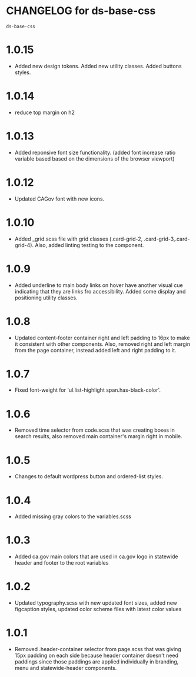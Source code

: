 # CHANGELOG for ds-base-css
`ds-base-css`

# 1.0.15
* Added new design tokens. Added new utility classes. Added buttons styles.

# 1.0.14
* reduce top margin on h2

# 1.0.13
* Added reponsive font size functionality. (added font increase ratio variable based based on the dimensions of the browser viewport)

# 1.0.12
* Updated CAGov font with new icons.

# 1.0.10
* Added _grid.scss file with grid classes (.card-grid-2, .card-grid-3,.card-grid-4). Also, added linting testing to the component.

# 1.0.9
* Added underline to main body links on hover have another visual cue indicating that they are links fro accessibility. Added some display and positioning utility classes.

# 1.0.8
* Updated content-footer container right and left padding to 16px to make it consistent with other components. Also, removed right and left margin from the page container, instead added left and right padding to it.

# 1.0.7
* Fixed font-weight for 'ul.list-highlight span.has-black-color'.

# 1.0.6
* Removed time selector from code.scss that was creating boxes in search results, also removed main container's margin right in mobile.

# 1.0.5
* Changes to default wordpress button and ordered-list styles.

# 1.0.4
* Added missing gray colors to the variables.scss

# 1.0.3
* Added ca.gov main colors that are used in ca.gov logo in statewide header and footer to the root variables

# 1.0.2
* Updated typography.scss with new updated font sizes, added new figcaption styles, updated color scheme files with latest color values

# 1.0.1
* Removed .header-container selector from page.scss that was giving 15px padding on each side because header container doesn't need paddings since those paddings are applied individually in branding, menu and statewide-header components.

